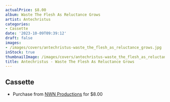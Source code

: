```yaml
---
actualPrice: $8.00
album: Waste The Flesh As Reluctance Grows
artist: Antechristus
categories:
- Cassette
date: '2023-10-09T09:39:12'
draft: false
images:
- /images/covers/antechristus-waste_the_flesh_as_reluctance_grows.jpg
inStock: true
thumbnailImage: /images/covers/antechristus-waste_the_flesh_as_reluctance_grows-thumb.jpg
title: Antechristus - Waste The Flesh As Reluctance Grows
---
```


## Cassette
* Purchase from [NWN Productions](http://shop.nwnprod.com/index.php?route=product/product&path=73&product_id=41409&sort=pd.name&order=ASC) for $8.00

